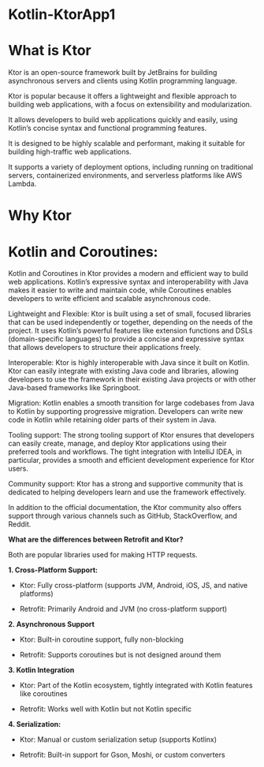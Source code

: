 # Kotlin-KtorApp1


# What is Ktor
Ktor is an open-source framework built by JetBrains for building asynchronous servers and clients using Kotlin programming language.

Ktor is popular because it offers a lightweight and flexible approach to building web applications, with a focus on extensibility and modularization. 

It allows developers to build web applications quickly and easily, using Kotlin’s concise syntax and functional programming features. 

It is designed to be highly scalable and performant, making it suitable for building high-traffic web applications. 

It supports a variety of deployment options, including running on traditional servers, containerized environments, and serverless platforms like AWS Lambda.

# Why Ktor
 # Kotlin and Coroutines: 
 
   Kotlin and Coroutines in Ktor provides a modern and efficient way to build web applications. Kotlin’s expressive syntax and interoperability with Java makes it easier to write and maintain code, while Coroutines enables developers to write efficient and scalable asynchronous code.
   
   Lightweight and Flexible: Ktor is built using a set of small, focused libraries that can be used independently or together, depending on the needs of the project. It uses Kotlin’s powerful features like extension functions and DSLs (domain-specific languages) to provide a concise and expressive syntax that allows developers to structure their applications freely.
   
   Interoperable: Ktor is highly interoperable with Java since it built on Kotlin. Ktor can easily integrate with existing Java code and libraries, allowing developers to use the framework in their existing Java projects or with other Java-based frameworks like Springboot.
   
   Migration: Kotlin enables a smooth transition for large codebases from Java to Kotlin by supporting progressive migration. Developers can write new code in Kotlin while retaining older parts of their system in Java.
   
   Tooling support: The strong tooling support of Ktor ensures that developers can easily create, manage, and deploy Ktor applications using their preferred tools and workflows. The tight integration with IntelliJ IDEA, in particular, provides a smooth and efficient development experience for Ktor users.
   
 Community support: Ktor has a strong and supportive community that is dedicated to helping developers learn and use the framework effectively. 
 
 In addition to the official documentation, the Ktor community also offers support through various channels such as GitHub, StackOverflow, and Reddit.


**What are the differences between Retrofit and Ktor?**

Both are popular libraries used for making HTTP requests.

**1. Cross-Platform Support:**

- Ktor: Fully cross-platform (supports JVM, Android, iOS, JS, and native platforms)
  
- Retrofit: Primarily Android and JVM (no cross-platform support)

**2. Asynchronous Support**

- Ktor: Built-in coroutine support, fully non-blocking
  
- Retrofit: Supports coroutines but is not designed around them

**3. Kotlin Integration**

- Ktor: Part of the Kotlin ecosystem, tightly integrated with Kotlin features like coroutines
  
- Retrofit: Works well with Kotlin but not Kotlin specific

**4. Serialization:**

- Ktor: Manual or custom serialization setup (supports Kotlinx)
  
- Retrofit: Built-in support for Gson, Moshi, or custom converters
